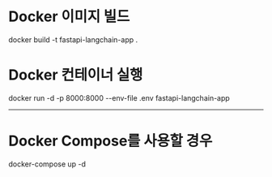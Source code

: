 # Docker 이미지 빌드
docker build -t fastapi-langchain-app .

# Docker 컨테이너 실행
docker run -d -p 8000:8000 --env-file .env fastapi-langchain-app

------
# Docker Compose를 사용할 경우
docker-compose up -d